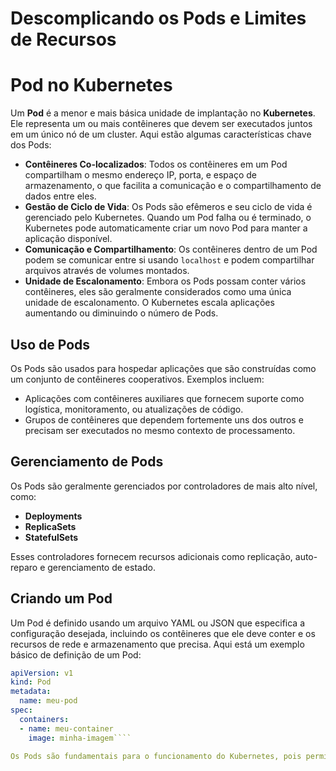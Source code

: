 # Descomplicando os Pods e Limites de Recursos

# Pod no Kubernetes

Um **Pod** é a menor e mais básica unidade de implantação no **Kubernetes**. Ele representa um ou mais contêineres que devem ser executados juntos em um único nó de um cluster. Aqui estão algumas características chave dos Pods:

- **Contêineres Co-localizados**: Todos os contêineres em um Pod compartilham o mesmo endereço IP, porta, e espaço de armazenamento, o que facilita a comunicação e o compartilhamento de dados entre eles.
- **Gestão de Ciclo de Vida**: Os Pods são efêmeros e seu ciclo de vida é gerenciado pelo Kubernetes. Quando um Pod falha ou é terminado, o Kubernetes pode automaticamente criar um novo Pod para manter a aplicação disponível.
- **Comunicação e Compartilhamento**: Os contêineres dentro de um Pod podem se comunicar entre si usando `localhost` e podem compartilhar arquivos através de volumes montados.
- **Unidade de Escalonamento**: Embora os Pods possam conter vários contêineres, eles são geralmente considerados como uma única unidade de escalonamento. O Kubernetes escala aplicações aumentando ou diminuindo o número de Pods.

## Uso de Pods

Os Pods são usados para hospedar aplicações que são construídas como um conjunto de contêineres cooperativos. Exemplos incluem:

- Aplicações com contêineres auxiliares que fornecem suporte como logística, monitoramento, ou atualizações de código.
- Grupos de contêineres que dependem fortemente uns dos outros e precisam ser executados no mesmo contexto de processamento.

## Gerenciamento de Pods

Os Pods são geralmente gerenciados por controladores de mais alto nível, como:

- **Deployments**
- **ReplicaSets**
- **StatefulSets**

Esses controladores fornecem recursos adicionais como replicação, auto-reparo e gerenciamento de estado.

## Criando um Pod

Um Pod é definido usando um arquivo YAML ou JSON que especifica a configuração desejada, incluindo os contêineres que ele deve conter e os recursos de rede e armazenamento que precisa. Aqui está um exemplo básico de definição de um Pod:

```yaml
apiVersion: v1
kind: Pod
metadata:
  name: meu-pod
spec:
  containers:
  - name: meu-container
    image: minha-imagem````

Os Pods são fundamentais para o funcionamento do Kubernetes, pois permitem que aplicações sejam executadas de forma confiável e escalável em um ambiente de cluster.

